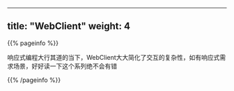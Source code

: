 
---
title: "WebClient"
weight: 4
---

{{% pageinfo %}}

响应式编程大行其道的当下，WebClient大大简化了交互的复杂性，如有响应式需求场景，好好读一下这个系列绝不会有错

{{% /pageinfo %}}
